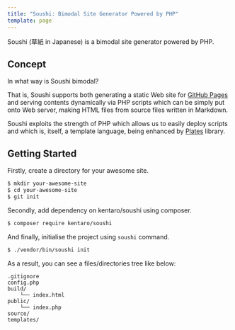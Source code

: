 ```yaml
---
title: "Soushi: Bimodal Site Generator Powered by PHP"
template: page
---
```


Soushi (草紙 in Japanese) is a bimodal site generator powered by PHP.

## Concept

In what way is Soushi bimodal?

That is, Soushi supports both generating a static Web site for [GitHub Pages](https://pages.github.com/) and serving contents dynamically via PHP scripts which can be simply put onto Web server, making HTML files from source files written in Markdown.

Soushi exploits the strength of PHP which allows us to easily deploy scripts and which is, itself, a template language, being enhanced by [Plates](http://platesphp.com/) library.

## Getting Started

Firstly, create a directory for your awesome site.

```sh
$ mkdir your-awesome-site
$ cd your-awesome-site
$ git init
```

Secondly, add dependency on kentaro/soushi using composer.

```sh
$ composer require kentaro/soushi
```

And finally, initialise the project using `soushi` command.

```sh
$ ./vendor/bin/soushi init
```

As a result, you can see a files/directories tree like below:

```
.gitignore
config.php
build/
    └── index.html
public/
    └── index.php
source/
templates/
```

